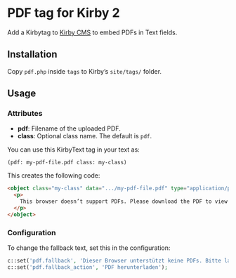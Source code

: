 # PDF tag for Kirby 2

Add a Kirbytag to [Kirby CMS](https://getkirby.com/) to embed PDFs in Text fields.

## Installation

Copy `pdf.php` inside `tags` to Kirby’s `site/tags/` folder.

## Usage

### Attributes

- **pdf**: Filename of the uploaded PDF.
- **class**: Optional class name. The default is `pdf`.

You can use this KirbyText tag in your text as:

```
(pdf: my-pdf-file.pdf class: my-class)
```

This creates the following code:

```html
<object class="my-class" data=".../my-pdf-file.pdf" type="application/pdf">
  <p>
    This browser doesn’t support PDFs. Please download the PDF to view it: <a href=".../my-pdf-file.pdf" title="PDF herunterladen" target="_blank">Download PDF</a>.
  </p>
</object>
```

### Configuration

To change the fallback text, set this in the configuration:

```php
c::set('pdf.fallback', 'Dieser Browser unterstützt keine PDFs. Bitte laden Sie das PDF herunter, um es anzusehen:');
c::set('pdf.fallback_action', 'PDF herunterladen');
```
